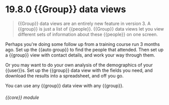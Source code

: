 # 19.8.0    {{Group}} data views

> {{Group}} data views are an entirely new feature in version 3. A {{group}} is just a list of {{people}}. {{Group}} data views let you view different sets of information about these {{people}} on one screen. 

Perhaps you're doing some follow up from a training course run 3 months ago. Set up the {{auto group}} to find the people that attended. Then set up a {{group}} view with contact details, and work your way through them. 

Or you may want to do your own analysis of the demographics of your {{user}}s. Set up the {{group}} data view with the fields you need, and download the results into a spreadsheet, and off you go.

You can use any {{group}} data view with any {{group}}. 

###### {{core}} module

